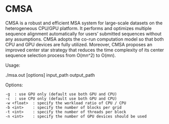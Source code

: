 # CMSA
CMSA is a robust and efficient MSA system for large-scale datasets on the heterogeneous CPU/GPU platform. It performs and optimizes multiple sequence alignment automatically for users’ submitted sequences without any assumptions. CMSA adopts the co-run computation model so that both CPU and GPU devices are fully utilized. Moreover, CMSA proposes an improved center star strategy that reduces the time complexity of its center sequence selection process from O(mn^2) to O(mn).

Usage:

./msa.out [options] input_path output_path

Options:

    -g  : use GPU only (default use both GPU and CPU)
    -c  : use CPU only (default use both GPU and CPU)
    -w <float>  : specify the workload ratio of CPU / CPU
    -b <int>    : specify the number of blocks per grid
    -t <int>    : specify the number of threads per block
    -n <int>    : specify the number of GPU devices should be used

